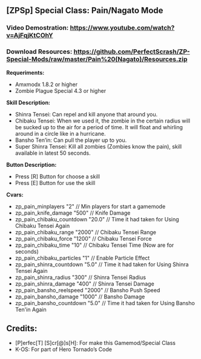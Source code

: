 ## [ZPSp] Special Class: Pain/Nagato Mode

### Video Demostration: https://www.youtube.com/watch?v=AjFqjKtCOhY
### Download Resources: https://github.com/PerfectScrash/ZP-Special-Mods/raw/master/Pain%20(Nagato)/Resources.zip

**Requeriments:**<br/>
- Amxmodx 1.8.2 or higher<br/>
- Zombie Plague Special 4.3 or higher

**Skill Description:**
- Shinra Tensei: Can repel and kill anyone that around you.<br/>
- Chibaku Tensei: When we used it, the zombie in the certain radius will be sucked up to the air for a period of time. 
It will float and whirling around in a circle like in a hurricane.<br/>
- Bansho Ten’in: Can pull the player up to you.<br/>
- Super Shinra Tensei: Kill all zombies (Zombies know the pain), skill available in latest 50 seconds.

**Button Description:**<br/>
- Press [R] Button for choose a skill<br/>
- Press [E] Button for use the skill

**Cvars:**<br/>
- zp_pain_minplayers "2"				// Min players for start a gamemode<br/>
- zp_pain_knife_damage "500" 			// Knife Damage<br/>
- zp_pain_chibaku_countdown "20.0"	// Time it had taken for Using Chibaku Tensei Again<br/>
- zp_pain_chibaku_range "2000"		// Chibaku Tensei Range<br/>
- zp_pain_chibaku_force "1200"		// Chibaku Tensei Force<br/>
- zp_pain_chibaku_time "10" 			// Chibaku Tensei Time (Now are for seconds)<br/>
- zp_pain_chibaku_particles "1" 		// Enable Particle Effect<br/>
- zp_pain_shinra_countdown "5.0"		// Time it had taken for Using Shinra Tensei Again<br/>
- zp_pain_shinra_radius "300"			// Shinra Tensei Radius<br/>
- zp_pain_shinra_damage "400"			// Shinra Tensei Damage<br/>
- zp_pain_bansho_reelspeed "2000"		// Bansho Push Speed<br/>
- zp_pain_bansho_damage "1000"		// Bansho Damage<br/>
- zp_pain_bansho_countdown "5.0"		// Time it had taken for Using Bansho Ten'in Again

## Credits:
- [P]erfec[T] [S]cr[@]s[H]: For make this Gamemod/Special Class
- K-OS: For part of Hero Tornado’s Code
